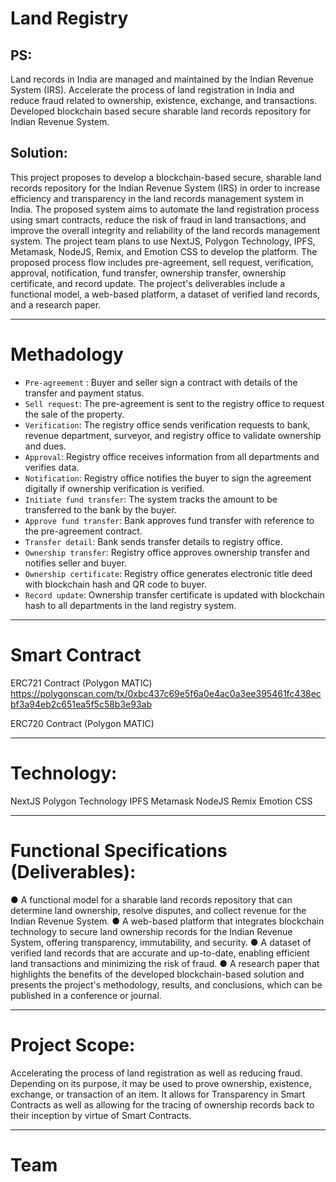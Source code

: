 # Land Registry

## PS: 
Land records in India are managed and maintained by the Indian Revenue System (IRS). Accelerate the process of land registration in India and reduce fraud related to ownership, existence, exchange, and transactions. Developed blockchain based secure sharable land records repository for Indian Revenue System.

## Solution: 
This project proposes to develop a blockchain-based secure, sharable land records repository for the Indian Revenue System (IRS) in order to increase efficiency and transparency in the land records management system in India. The proposed system aims to automate the land registration process using smart contracts, reduce the risk of fraud in land transactions, and improve the overall integrity and reliability of the land records management system. The project team plans to use NextJS, Polygon Technology, IPFS, Metamask, NodeJS, Remix, and Emotion CSS to develop the platform. The proposed process flow includes pre-agreement, sell request, verification, approval, notification, fund transfer, ownership transfer, ownership certificate, and record update. The project's deliverables include a functional model, a web-based platform, a dataset of verified land records, and a research paper.

<hr/>

# Methadology
- `Pre-agreement` : Buyer and seller sign a contract with details of the transfer and payment status.
- `Sell request`: The pre-agreement is sent to the registry office to request the sale of the property.
- `Verification`: The registry office sends verification requests to bank, revenue department, surveyor, and registry office to validate ownership and dues.
- `Approval`: Registry office receives information from all departments and verifies data.
- `Notification`: Registry office notifies the buyer to sign the agreement digitally if ownership verification is verified.
- `Initiate fund transfer`: The system tracks the amount to be transferred to the bank by the buyer.
- `Approve fund transfer`: Bank approves fund transfer with reference to the pre-agreement contract.
- `Transfer detail`: Bank sends transfer details to registry office.
- `Ownership transfer`: Registry office approves ownership transfer and notifies seller and buyer.
- `Ownership certificate`: Registry office generates electronic title deed with blockchain hash and QR code to buyer.
- `Record update`: Ownership transfer certificate is updated with blockchain hash to all departments in the land registry system.

<hr/>

# Smart Contract
ERC721 Contract (Polygon MATIC)
https://polygonscan.com/tx/0xbc437c69e5f6a0e4ac0a3ee395461fc438ecbf3a94eb2c651ea5f5c58b3e93ab

ERC720 Contract (Polygon MATIC)

<hr/>

# Technology:

NextJS
Polygon Technology
IPFS
Metamask
NodeJS
Remix
Emotion CSS

<hr/>

# Functional Specifications (Deliverables):
● A functional model for a sharable land records repository that can determine land
ownership, resolve disputes, and collect revenue for the Indian Revenue System.
● A web-based platform that integrates blockchain technology to secure land
ownership records for the Indian Revenue System, offering transparency,
immutability, and security.
● A dataset of verified land records that are accurate and up-to-date, enabling
efficient land transactions and minimizing the risk of fraud.
● A research paper that highlights the benefits of the developed blockchain-based
solution and presents the project's methodology, results, and conclusions, which
can be published in a conference or journal.

<hr/>

# Project Scope:
Accelerating the process of land registration as well as reducing fraud. Depending on its
purpose, it may be used to prove ownership, existence, exchange, or transaction of an
item. It allows for Transparency in Smart Contracts as well as allowing for the tracing of
ownership records back to their inception by virtue of Smart Contracts.

<hr/>

# Team


<!-- {
  "_id": {
    "$oid": "643aa7040c875b4e22d36dfc"
  },
  "tokenID": 1234,
  "propertyID": 1234,
  "Survey_number": 21234,
  "Area": 2345,
  "request": true,
  "Buyer_name": "xyz",
  "InspectorName": "xyz",
  "ownerAddress": "0xA2bB6955EB5Ec0d999523d72F8d50f15A35cE242",
  "Buyer_address": "0x7ED790A1Ac108b9A50e24f5c5E061df59e3673a7",
  "Document_Access": "0xA2bB6955EB5Ec0d999523d72F8d50f15A35cE242",
  "tokensend": "finish",
  "ProcessStatus": 4,
  "Document_Verify": "process",
  "Transaction": "wait",
  "Ownership_Transfer": "wait",
  "Price": 12345,
  "ImageURL": "https://cdn.pixabay.com/photo/2015/10/05/14/50/farm-972717__340.jpg",
  "DocumentURL": "https://metamask.io/files/LeastAuthority-MetaMask-Audit-Report.pdf",
  "owner": "Owner"
}

 -->


 <!-- {
  "_id": {
    "$oid": "6442e0712f9b69be5b9c10f8"
  },
  "tokenID": 789,
  "propertyID": 789,
  "Survey_number": 789,
  "Area": 789,
  "request": true,
  "Buyer_name": "xyz",
  "InspectorName": "xyz",
  "ownerAddress": "0x7ED790A1Ac108b9A50e24f5c5E061df59e3673a7",
  "Buyer_address": "0xA2bB6955EB5Ec0d999523d72F8d50f15A35cE242",
  "Document_Access": "0xA2bB6955EB5Ec0d999523d72F8d50f15A35cE242",
  "tokensend": "finish",
  "ProcessStatus": 2,
  "Document_Verify": "process",
  "Transaction": "wait",
  "Ownership_Transfer": "wait",
  "Price": 123456,
  "ImageURL": "https://cdn.pixabay.com/photo/2015/10/05/14/50/farm-972717__340.jpg",
  "DocumentURL": "https://metamask.io/files/LeastAuthority-MetaMask-Audit-Report.pdf",
  "owner": "Ayush"
} 



{
  "owner": "Ayush",
  "City": "Nagpur",
  "State": "Maharashtra",
  "Area": "50",
  "pricePerSqFeet": "1000",
  "Previous_Price": "100000",
  "propertyID": "1111",
  "Location": "3242.4344",
  "DocumentURL": "https://metamask.io/files/LeastAuthority-MetaMask-Audit-Report.pdf",
  "physicalSurveyNo": 1111,
  "status":false
},


{
  "owner": "Shete",
  "City": "Nagpur",
  "State": "Maharashtra",
  "Area": "20",
  "pricePerSqFeet": "2000",
  "Previous_Price": "200000",
  "propertyID": "2222",
  "Location": "3242.4344",
  "DocumentURL": "https://metamask.io/files/LeastAuthority-MetaMask-Audit-Report.pdf",
  "physicalSurveyNo": 2222,
  "status":false
} -->


